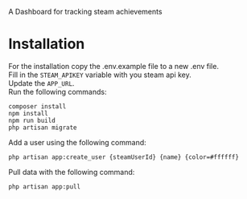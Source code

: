 A Dashboard for tracking steam achievements


# Installation
For the installation copy the .env.example file to a new .env file.  
Fill in the `STEAM_APIKEY` variable with you steam api key.  
Update the `APP_URL`.  
Run the following commands:  
```
composer install
npm install
npm run build
php artisan migrate
```
Add a user using the following command:
```
php artisan app:create_user {steamUserId} {name} {color=#ffffff}
```
Pull data with the following command:
```
php artisan app:pull
```